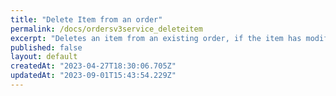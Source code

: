 ```yaml
---
title: "Delete Item from an order"
permalink: /docs/ordersv3service_deleteitem
excerpt: "Deletes an item from an existing order, if the item has modifiers all of them will be deleted (no matters how many it has)"
published: false
layout: default
createdAt: "2023-04-27T18:30:06.705Z"
updatedAt: "2023-09-01T15:43:54.229Z"
---
```

